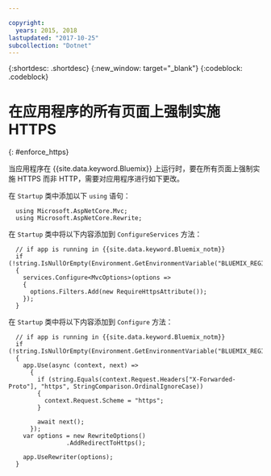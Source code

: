 ```yaml
---

copyright:
  years: 2015, 2018
lastupdated: "2017-10-25"
subcollection: "Dotnet"
---
```


{:shortdesc: .shortdesc}
{:new_window: target="_blank"}
{:codeblock: .codeblock}

# 在应用程序的所有页面上强制实施 HTTPS
{: #enforce_https}

当应用程序在 {{site.data.keyword.Bluemix}} 上运行时，要在所有页面上强制实施 HTTPS 而非 HTTP，需要对应用程序进行如下更改。

在 `Startup` 类中添加以下 `using` 语句：

```
  using Microsoft.AspNetCore.Mvc;
  using Microsoft.AspNetCore.Rewrite;
```

在 `Startup` 类中将以下内容添加到 `ConfigureServices` 方法：

```
  // if app is running in {{site.data.keyword.Bluemix_notm}}
  if (!string.IsNullOrEmpty(Environment.GetEnvironmentVariable("BLUEMIX_REGION")))
  {
    services.Configure<MvcOptions>(options =>
    {
      options.Filters.Add(new RequireHttpsAttribute());
    });
  }
```

在 `Startup` 类中将以下内容添加到 `Configure` 方法：

```
  // if app is running in {{site.data.keyword.Bluemix_notm}}
  if (!string.IsNullOrEmpty(Environment.GetEnvironmentVariable("BLUEMIX_REGION")))
  {
    app.Use(async (context, next) =>
      {
        if (string.Equals(context.Request.Headers["X-Forwarded-Proto"], "https", StringComparison.OrdinalIgnoreCase))
        {
          context.Request.Scheme = "https";
        }

        await next();
      });
    var options = new RewriteOptions()
                .AddRedirectToHttps();

    app.UseRewriter(options);
  }
```
